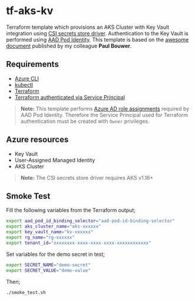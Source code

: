 # tf-aks-kv
Terraform template which provisions an AKS Cluster with Key Vault integration using [CSI secrets store driver](https://github.com/Azure/secrets-store-csi-driver-provider-azure). Authentication to the Key Vault is performed using [AAD Pod Identity](https://github.com/Azure/aad-pod-identity). This template is based on the [awesome document](https://github.com/paulbouwer/experiments/blob/master/aks/install-aadpodidentity-and-secretsstoredriver.md) published by my colleague **Paul Bouwer**.

## Requirements
- [Azure CLI](https://docs.microsoft.com/en-us/cli/azure/install-azure-cli?view=azure-cli-latest)
- [kubectl](https://docs.microsoft.com/en-us/cli/azure/aks?view=azure-cli-latest#az-aks-install-cli)
- [Terraform](https://www.terraform.io/downloads.html)
- [Terraform authenticated via Service Principal](https://www.terraform.io/docs/providers/azurerm/guides/service_principal_client_secret.html)
>**Note:** This template performs [Azure AD role assignments](https://docs.microsoft.com/en-us/azure/role-based-access-control/overview) required by AAD Pod Identity. Therefore the Service Principal used for Terraform authentication must be created with `Owner` privileges.

## Azure resources
- Key Vault
- User-Assigned Managed Identity
- AKS Cluster
>**Note:** The CSI secrets store driver requires AKS v1.16+

## Smoke Test
Fill the following variables from the Terraform output;
```sh
export aad_pod_id_binding_selector="aad-pod-id-binding-selector"
export aks_cluster_name="aks-xxxxxx"
export key_vault_name="kv-xxxxxx"
export rg_name="rg-xxxxxx"
export tenant_id="xxxxxxxx-xxxx-xxxx-xxxx-xxxxxxxxxxxx"
```

Set variables for the demo secret in test;
```sh
export SECRET_NAME="demo-secret"
export SECRET_VALUE="demo-value"
```

Then;
```
./smoke_test.sh
```
